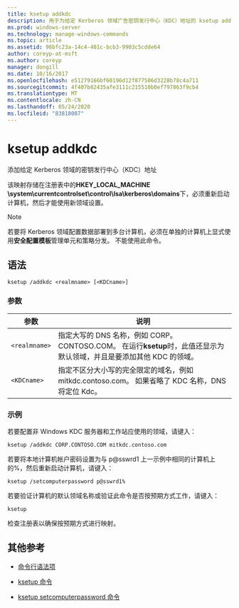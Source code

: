 ```yaml
---
title: ksetup addkdc
description: 用于为给定 Kerberos 领域广告密钥发行中心（KDC）地址的 ksetup addkdc 命令的参考主题。
ms.prod: windows-server
ms.technology: manage-windows-commands
ms.topic: article
ms.assetid: 98bfc23a-14c4-401c-bcb3-9903c5cdde64
author: coreyp-at-msft
ms.author: coreyp
manager: dongill
ms.date: 10/16/2017
ms.openlocfilehash: e51279166bf60196d12f877506d3228b78c4a711
ms.sourcegitcommit: 4f407b82435afe3111c215510b0ef797863f9cb4
ms.translationtype: MT
ms.contentlocale: zh-CN
ms.lasthandoff: 05/24/2020
ms.locfileid: "83818087"
---
```

# <a name="ksetup-addkdc"></a>ksetup addkdc

添加给定 Kerberos 领域的密钥发行中心（KDC）地址

该映射存储在注册表中的**HKEY_LOCAL_MACHINE \system\currentcontrolset\control\lsa\kerberos\domains**下，必须重新启动计算机，然后才能使用新领域设置。

> [!NOTE]
> 若要将 Kerberos 领域配置数据部署到多台计算机，必须在单独的计算机上显式使用**安全配置模板**管理单元和策略分发。 不能使用此命令。

## <a name="syntax"></a>语法

```
ksetup /addkdc <realmname> [<KDCname>]
```

### <a name="parameters"></a>参数

| 参数 | 说明 |
| --------- | ----------- |
| `<realmname>` | 指定大写的 DNS 名称，例如 CORP。CONTOSO.COM。 在运行**ksetup**时，此值还显示为默认领域，并且是要添加其他 KDC 的领域。 |
| `<KDCname>` | 指定不区分大小写的完全限定的域名，例如 mitkdc.contoso.com。 如果省略了 KDC 名称，DNS 将定位 Kdc。 |

### <a name="examples"></a>示例

若要配置非 Windows KDC 服务器和工作站应使用的领域，请键入：

```
ksetup /addkdc CORP.CONTOSO.COM mitkdc.contoso.com
```

若要将本地计算机帐户密码设置为与 p@sswrd1 上一示例中相同的计算机上的%，然后重新启动计算机，请键入：

```
ksetup /setcomputerpassword p@sswrd1%
```

若要验证计算机的默认领域名称或验证此命令是否按预期方式工作，请键入：

```
ksetup
```
检查注册表以确保按预期方式进行映射。

## <a name="additional-references"></a>其他参考

- [命令行语法项](command-line-syntax-key.md)

- [ksetup 命令](ksetup.md)

- [ksetup setcomputerpassword 命令](ksetup-setcomputerpassword.md)
